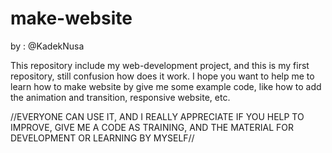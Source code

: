 # make-website
by : @KadekNusa

This repository include my web-development project, and this is my first repository, still confusion how does it work. 
I hope you want to help me to learn how to make website by give me some example code, like how to add the animation and transition, 
responsive website, etc.

//EVERYONE CAN USE IT, AND I REALLY APPRECIATE IF YOU HELP
TO IMPROVE, GIVE ME A CODE AS TRAINING, AND THE MATERIAL FOR
DEVELOPMENT OR LEARNING BY MYSELF//
